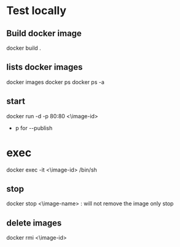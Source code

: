 # Test locally 
## Build docker image
docker build .


##  lists docker images 
docker images
docker ps 
docker ps -a

## start 

docker run -d -p 80:80 <\image-id>
- p for --publish 

# exec
docker exec -it  <\image-id> /bin/sh

## stop 
docker stop <\image-name>  : will not remove the image only stop 

## delete images 

docker rmi <\image-id>